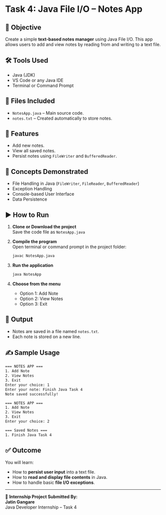 # Task 4: Java File I/O – Notes App

## 🚀 Objective
Create a simple **text-based notes manager** using Java File I/O. This app allows users to add and view notes by reading from and writing to a text file.

## 🛠️ Tools Used
- Java (JDK)
- VS Code or any Java IDE
- Terminal or Command Prompt

## 📁 Files Included
- `NotesApp.java` – Main source code.
- `notes.txt` – Created automatically to store notes.

## 📌 Features
- Add new notes.
- View all saved notes.
- Persist notes using `FileWriter` and `BufferedReader`.

## 🧠 Concepts Demonstrated
- File Handling in Java (`FileWriter`, `FileReader`, `BufferedReader`)
- Exception Handling
- Console-based User Interface
- Data Persistence

## ▶️ How to Run

1. **Clone or Download the project**  
   Save the code file as `NotesApp.java`

2. **Compile the program**  
   Open terminal or command prompt in the project folder:
   ```bash
   javac NotesApp.java
   ```

3. **Run the application**
   ```bash
   java NotesApp
   ```

4. **Choose from the menu**  
   - Option 1: Add Note  
   - Option 2: View Notes  
   - Option 3: Exit

## 📂 Output
- Notes are saved in a file named `notes.txt`.
- Each note is stored on a new line.

## ✍️ Sample Usage

```bash
=== NOTES APP ===
1. Add Note
2. View Notes
3. Exit
Enter your choice: 1
Enter your note: Finish Java Task 4
Note saved successfully!
```

```bash
=== NOTES APP ===
1. Add Note
2. View Notes
3. Exit
Enter your choice: 2

=== Saved Notes ===
1. Finish Java Task 4
```

## ✅ Outcome
You will learn:
- How to **persist user input** into a text file.
- How to **read and display file contents** in Java.
- How to handle basic **file I/O exceptions**.

---

🔖 **Internship Project Submitted By:**  
**Jatin Gangare**  
Java Developer Internship – Task 4
